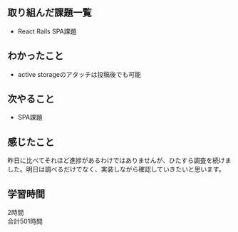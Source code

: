 ## 取り組んだ課題一覧
- React Rails SPA課題

## わかったこと
- active storageのアタッチは投稿後でも可能

## 次やること
- SPA課題

## 感じたこと
昨日に比べてそれほど進捗があるわけではありませんが、ひたすら調査を続けました。明日は調べるだけでなく、実装しながら確認していきたいと思います。

## 学習時間
2時間<br />
合計501時間